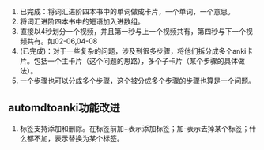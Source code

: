 1. 已完成：将词汇进阶四本书中的单词做成卡片，一个单词，一个意思。
2. 将词汇进阶四本书中的短语加入进数组。
3. 直接以4秒划分一个视频，并且第一秒与上一个视频共有，第四秒与下一个视频共有。如02-06,04-08
4. (已完成)：对于一些复杂的问题，涉及到很多步骤，将他们拆分成多个anki卡片。包括一个主卡片（这个问题的思路），多个子卡片（某个步骤的具体做法）。
5. 一个步骤也可以分成多个步骤，这个被分成多个步骤的步骤也算是一个问题。




## automdtoanki功能改进
1. 标签支持添加和删除。在标签前加+表示添加标签；加-表示去掉某个标签；什么都不加，表示替换为某个标签。
